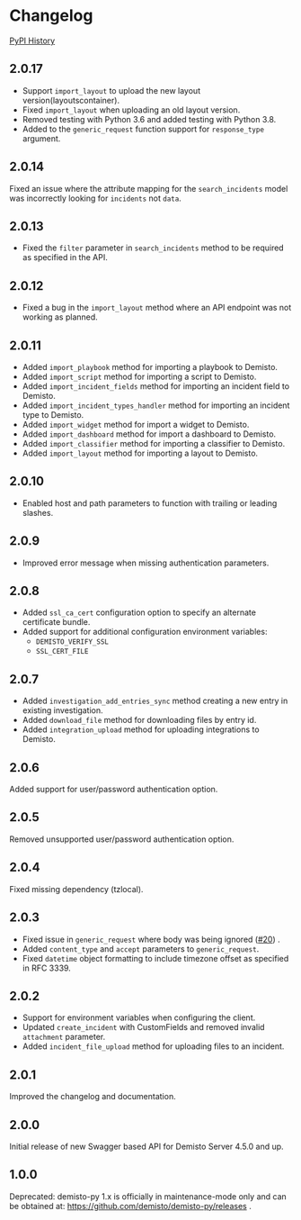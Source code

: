 # Changelog

[PyPI History][1]

[1]: https://pypi.org/project/demisto-py/#history

## 2.0.17
* Support `import_layout` to upload the new layout version(layoutscontainer).
* Fixed `import_layout` when uploading an old layout version.
* Removed testing with Python 3.6 and added testing with Python 3.8.
* Added to the `generic_request` function support for `response_type` argument.


## 2.0.14
Fixed an issue where the attribute mapping for the `search_incidents` model was incorrectly looking for `incidents` not `data`.

## 2.0.13
* Fixed the `filter` parameter in `search_incidents` method to be required as specified in the API.

## 2.0.12
* Fixed a bug in the `import_layout` method where an API endpoint was not working as planned.

## 2.0.11
* Added `import_playbook` method for importing a playbook to Demisto.
* Added `import_script` method for importing a script to Demisto.
* Added `import_incident_fields` method for importing an incident field to Demisto.
* Added `import_incident_types_handler` method for importing an incident type to Demisto.
* Added `import_widget` method for import a widget to Demisto.
* Added `import_dashboard` method for import a dashboard to Demisto.
* Added `import_classifier` method for importing a classifier to Demisto.
* Added `import_layout` method for importing a layout to Demisto.


## 2.0.10
* Enabled host and path parameters to function with trailing or leading slashes.

## 2.0.9
* Improved error message when missing authentication parameters.

## 2.0.8
* Added `ssl_ca_cert` configuration option to specify an alternate certificate bundle.
* Added support for additional configuration environment variables:
  * `DEMISTO_VERIFY_SSL`
  * `SSL_CERT_FILE`

## 2.0.7
* Added `investigation_add_entries_sync` method creating a new entry in existing investigation.
* Added `download_file` method for downloading files by entry id.
* Added `integration_upload` method for uploading integrations to Demisto.

## 2.0.6
Added support for user/password authentication option.

## 2.0.5
Removed unsupported user/password authentication option.

## 2.0.4
Fixed missing dependency (tzlocal).

## 2.0.3
* Fixed issue in `generic_request` where body was being ignored ([#20](https://github.com/demisto/demisto-py/issues/20)) .
* Added `content_type` and `accept` parameters to `generic_request`.
* Fixed `datetime` object formatting to include timezone offset as specified in RFC 3339.

## 2.0.2
* Support for environment variables when configuring the client.
* Updated `create_incident` with CustomFields and removed invalid `attachment` parameter.
* Added `incident_file_upload` method for uploading files to an incident.

## 2.0.1
Improved the changelog and documentation.

## 2.0.0
Initial release of new Swagger based API for Demisto Server 4.5.0 and up.

## 1.0.0
Deprecated: demisto-py 1.x is officially in maintenance-mode only and can be obtained at: https://github.com/demisto/demisto-py/releases .
